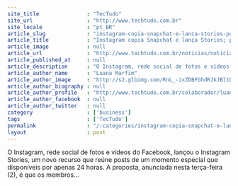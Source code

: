```yaml
---
site_title               : "TecTudo"
site_url                 : "http://www.techtudo.com.br"
site_locale              : "pt_BR"
article_slug             : "instagram-copia-snapchat-e-lanca-stories-posts-apagam-em-24-horas"
article_title            : "Instagram copia Snapchat e lança Stories; posts apagam em 24 horas"
article_image            : null
article_url              : "http://www.techtudo.com.br/noticias/noticia/2016/08/instagram-copia-snapchat-e-lanca-stories-posts-apagam-em-24-horas.html"
article_published_at     : null
article_description      : "O Instagram, rede social de fotos e vídeos do Facebook, lançou o Instagram Stories, um novo recurso que reúne posts de um momento especial que disponíveis por apenas 24 horas. A proposta, anunciada nesta terça-feira (2), é que os membros..."
article_author_name      : "Luana Marfim"
article_author_image     : "http://s2.glbimg.com/RnL_-ixZDBFGhdRJkJBltDRIGy8=/30x30/s2.glbimg.com/pc4mC1iRxRUqIHP46AF8yZF0Vps=/0x0:140x140/140x140/s.glbimg.com/po/tt2/f/original/2015/02/19/img_39062010440397.jpeg"
article_author_biography : null
article_author_profile   : "http://www.techtudo.com.br/colaborador/luana-marfim.html"
article_author_facebook  : null
article_author_twitter   : null
category                 : ['business']
tags                     : ['TecTudo']
permalink                : "/:categories/instagram-copia-snapchat-e-lanca-stories-posts-apagam-em-24-horas/"
layout                   : post
---
```


O Instagram, rede social de fotos e vídeos do Facebook, lançou o Instagram Stories, um novo recurso que reúne posts de um momento especial que disponíveis por apenas 24 horas. A proposta, anunciada nesta terça-feira (2), é que os membros...
